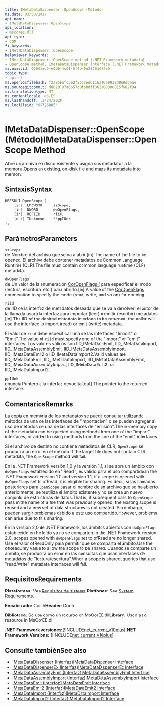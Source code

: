 ```yaml
---
title: IMetaDataDispenser::OpenScope (Método)
ms.date: 03/30/2017
api_name:
- IMetaDataDispenser.OpenScope
api_location:
- mscoree.dll
api_type:
- COM
f1_keywords:
- IMetaDataDispenser::OpenScope
helpviewer_keywords:
- IMetaDataDispenser::OpenScope method [.NET Framework metadata]
- OpenScope method, IMetaDataDispenser interface [.NET Framework metadata]
ms.assetid: 65063ad5-e0d9-4c01-8f8b-9a5950109fa6
topic_type:
- apiref
ms.openlocfilehash: f2a85bafc3e2f25b2ed6116a46a9938d869dbaae
ms.sourcegitcommit: d8020797a6657d0fbbdff362b80300815f682f94
ms.translationtype: MT
ms.contentlocale: es-ES
ms.lasthandoff: 11/24/2020
ms.locfileid: "95726085"
---
```

# <a name="imetadatadispenseropenscope-method"></a><span data-ttu-id="ed91a-102">IMetaDataDispenser::OpenScope (Método)</span><span class="sxs-lookup"><span data-stu-id="ed91a-102">IMetaDataDispenser::OpenScope Method</span></span>

<span data-ttu-id="ed91a-103">Abre un archivo en disco existente y asigna sus metadatos a la memoria.</span><span class="sxs-lookup"><span data-stu-id="ed91a-103">Opens an existing, on-disk file and maps its metadata into memory.</span></span>  
  
## <a name="syntax"></a><span data-ttu-id="ed91a-104">Sintaxis</span><span class="sxs-lookup"><span data-stu-id="ed91a-104">Syntax</span></span>  
  
```cpp  
HRESULT OpenScope (  
    [in]  LPCWSTR     szScope,
    [in]  DWORD       dwOpenFlags,
    [in]  REFIID      riid,
    [out] IUnknown    **ppIUnk  
);  
```  
  
## <a name="parameters"></a><span data-ttu-id="ed91a-105">Parámetros</span><span class="sxs-lookup"><span data-stu-id="ed91a-105">Parameters</span></span>  

 `szScope`  
 <span data-ttu-id="ed91a-106">de Nombre del archivo que se va a abrir.</span><span class="sxs-lookup"><span data-stu-id="ed91a-106">[in] The name of the file to be opened.</span></span> <span data-ttu-id="ed91a-107">El archivo debe contener metadatos de Common Language Runtime (CLR).</span><span class="sxs-lookup"><span data-stu-id="ed91a-107">The file must contain common language runtime (CLR) metadata.</span></span>  
  
 `dwOpenFlags`  
 <span data-ttu-id="ed91a-108">de Un valor de la enumeración [CorOpenFlags (](coropenflags-enumeration.md) para especificar el modo (lectura, escritura, etc.) para abrirlo.</span><span class="sxs-lookup"><span data-stu-id="ed91a-108">[in] A value of the [CorOpenFlags](coropenflags-enumeration.md) enumeration to specify the mode (read, write, and so on) for opening.</span></span>  
  
 `riid`  
 <span data-ttu-id="ed91a-109">de IID de la interfaz de metadatos deseada que se va a devolver; el autor de la llamada usará la interfaz para importar (leer) o emitir (escribir) metadatos.</span><span class="sxs-lookup"><span data-stu-id="ed91a-109">[in] The IID of the desired metadata interface to be returned; the caller will use the interface to import (read) or emit (write) metadata.</span></span>  
  
 <span data-ttu-id="ed91a-110">El valor de `riid` debe especificar una de las interfaces "Import" o "Emit".</span><span class="sxs-lookup"><span data-stu-id="ed91a-110">The value of `riid` must specify one of the "import" or "emit" interfaces.</span></span> <span data-ttu-id="ed91a-111">Los valores válidos son IID_IMetaDataEmit, IID_IMetaDataImport, IID_IMetaDataAssemblyEmit, IID_IMetaDataAssemblyImport, IID_IMetaDataEmit2 o IID_IMetaDataImport2.</span><span class="sxs-lookup"><span data-stu-id="ed91a-111">Valid values are IID_IMetaDataEmit, IID_IMetaDataImport, IID_IMetaDataAssemblyEmit, IID_IMetaDataAssemblyImport, IID_IMetaDataEmit2, or IID_IMetaDataImport2.</span></span>  
  
 `ppIUnk`  
 <span data-ttu-id="ed91a-112">enuncia Puntero a la interfaz devuelta.</span><span class="sxs-lookup"><span data-stu-id="ed91a-112">[out] The pointer to the returned interface.</span></span>  
  
## <a name="remarks"></a><span data-ttu-id="ed91a-113">Comentarios</span><span class="sxs-lookup"><span data-stu-id="ed91a-113">Remarks</span></span>  

 <span data-ttu-id="ed91a-114">La copia en memoria de los metadatos se puede consultar utilizando métodos de una de las interfaces de "importación" o se pueden agregar al uso de métodos de una de las interfaces de "emisión".</span><span class="sxs-lookup"><span data-stu-id="ed91a-114">The in-memory copy of the metadata can be queried using methods from one of the "import" interfaces, or added to using methods from the one of the "emit" interfaces.</span></span>  
  
 <span data-ttu-id="ed91a-115">Si el archivo de destino no contiene metadatos de CLR, `OpenScope` se producirá un error en el método.</span><span class="sxs-lookup"><span data-stu-id="ed91a-115">If the target file does not contain CLR metadata, the `OpenScope` method will fail.</span></span>  
  
 <span data-ttu-id="ed91a-116">En la .NET Framework versión 1,0 y la versión 1,1, si se abre un ámbito con `dwOpenFlags` establecido en ' Read ', es válido para el uso compartido.</span><span class="sxs-lookup"><span data-stu-id="ed91a-116">In the .NET Framework version 1.0 and version 1.1, if a scope is opened with `dwOpenFlags` set to ofRead, it is eligible for sharing.</span></span> <span data-ttu-id="ed91a-117">Es decir, si las llamadas posteriores para `OpenScope` pasar el nombre de un archivo que se ha abierto anteriormente, se reutiliza el ámbito existente y no se crea un nuevo conjunto de estructuras de datos.</span><span class="sxs-lookup"><span data-stu-id="ed91a-117">That is, if subsequent calls to `OpenScope` pass in the name of a file that was previously opened, the existing scope is reused and a new set of data structures is not created.</span></span> <span data-ttu-id="ed91a-118">Sin embargo, pueden surgir problemas debido a este uso compartido.</span><span class="sxs-lookup"><span data-stu-id="ed91a-118">However, problems can arise due to this sharing.</span></span>  
  
 <span data-ttu-id="ed91a-119">En la versión 2,0 de .NET Framework, los ámbitos abiertos con `dwOpenFlags` establecido en he leído ya no se comparten.</span><span class="sxs-lookup"><span data-stu-id="ed91a-119">In the .NET Framework version 2.0, scopes opened with `dwOpenFlags` set to ofRead are no longer shared.</span></span> <span data-ttu-id="ed91a-120">Use el valor ofReadOnly para permitir que se comparta el ámbito.</span><span class="sxs-lookup"><span data-stu-id="ed91a-120">Use the ofReadOnly value to allow the scope to be shared.</span></span> <span data-ttu-id="ed91a-121">Cuando se comparte un ámbito, se producirá un error en las consultas que usan interfaces de metadatos de "lectura/escritura".</span><span class="sxs-lookup"><span data-stu-id="ed91a-121">When a scope is shared, queries that use "read/write" metadata interfaces will fail.</span></span>  
  
## <a name="requirements"></a><span data-ttu-id="ed91a-122">Requisitos</span><span class="sxs-lookup"><span data-stu-id="ed91a-122">Requirements</span></span>  

 <span data-ttu-id="ed91a-123">**Plataformas:** Vea [Requisitos de sistema](../../get-started/system-requirements.md).</span><span class="sxs-lookup"><span data-stu-id="ed91a-123">**Platforms:** See [System Requirements](../../get-started/system-requirements.md).</span></span>  
  
 <span data-ttu-id="ed91a-124">**Encabezado:** Cor. h</span><span class="sxs-lookup"><span data-stu-id="ed91a-124">**Header:** Cor.h</span></span>  
  
 <span data-ttu-id="ed91a-125">**Biblioteca:** Se usa como un recurso en MsCorEE.dll</span><span class="sxs-lookup"><span data-stu-id="ed91a-125">**Library:** Used as a resource in MsCorEE.dll</span></span>  
  
 <span data-ttu-id="ed91a-126">**.NET Framework versiones:**[!INCLUDE[net_current_v10plus](../../../../includes/net-current-v10plus-md.md)]</span><span class="sxs-lookup"><span data-stu-id="ed91a-126">**.NET Framework Versions:** [!INCLUDE[net_current_v10plus](../../../../includes/net-current-v10plus-md.md)]</span></span>  
  
## <a name="see-also"></a><span data-ttu-id="ed91a-127">Consulte también</span><span class="sxs-lookup"><span data-stu-id="ed91a-127">See also</span></span>

- [<span data-ttu-id="ed91a-128">IMetaDataDispenser (Interfaz)</span><span class="sxs-lookup"><span data-stu-id="ed91a-128">IMetaDataDispenser Interface</span></span>](imetadatadispenser-interface.md)
- [<span data-ttu-id="ed91a-129">IMetaDataDispenserEx (Interfaz)</span><span class="sxs-lookup"><span data-stu-id="ed91a-129">IMetaDataDispenserEx Interface</span></span>](imetadatadispenserex-interface.md)
- [<span data-ttu-id="ed91a-130">IMetaDataAssemblyEmit (Interfaz)</span><span class="sxs-lookup"><span data-stu-id="ed91a-130">IMetaDataAssemblyEmit Interface</span></span>](imetadataassemblyemit-interface.md)
- [<span data-ttu-id="ed91a-131">IMetaDataAssemblyImport (Interfaz)</span><span class="sxs-lookup"><span data-stu-id="ed91a-131">IMetaDataAssemblyImport Interface</span></span>](imetadataassemblyimport-interface.md)
- [<span data-ttu-id="ed91a-132">IMetaDataEmit (Interfaz)</span><span class="sxs-lookup"><span data-stu-id="ed91a-132">IMetaDataEmit Interface</span></span>](imetadataemit-interface.md)
- [<span data-ttu-id="ed91a-133">IMetaDataEmit2 (Interfaz)</span><span class="sxs-lookup"><span data-stu-id="ed91a-133">IMetaDataEmit2 Interface</span></span>](imetadataemit2-interface.md)
- [<span data-ttu-id="ed91a-134">IMetaDataImport (Interfaz)</span><span class="sxs-lookup"><span data-stu-id="ed91a-134">IMetaDataImport Interface</span></span>](imetadataimport-interface.md)
- [<span data-ttu-id="ed91a-135">IMetaDataImport2 (Interfaz)</span><span class="sxs-lookup"><span data-stu-id="ed91a-135">IMetaDataImport2 Interface</span></span>](imetadataimport2-interface.md)
